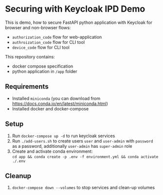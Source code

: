 Securing with Keycloak IPD Demo
===============================

This is demo, how to secure FastAPI python application with Keycloak for browser and non-browser flows:

* `authorization_code` flow for web-application
* `authroization_code` flow for CLI tool
* `device_code` flow for CLI tool

This repository contains:
* docker compose specification
* python application in `/app` folder

Requirements
------------
* Installed `miniconda` (you can download from https://docs.conda.io/en/latest/miniconda.html)
* Installed docker and docker-compose 

Setup
-----
1. Run `docker-compose up -d` to run keycloak services
2. Run `./add-users.sh` to create users `user` and `user-admin` with `password` as a password, additionally `user-admin` has `super-admin` role
3. Create and activate conda environment:\
   `cd app && conda create -p .env -f environment.yml && conda activate ./.env`

Cleanup
-------
1. `docker-compose down --volumes` to stop services and clean-up volumes
